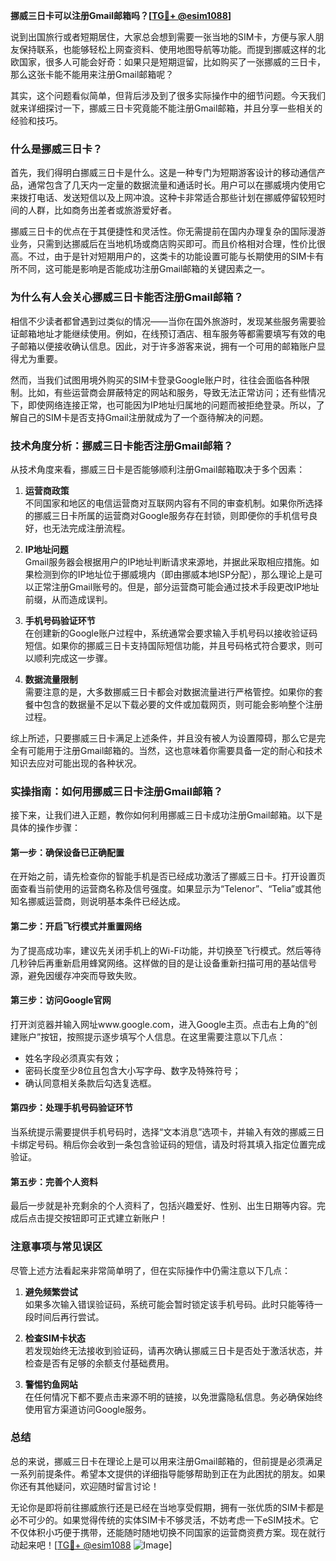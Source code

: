 **挪威三日卡可以注册Gmail邮箱吗？[[TG💪+ @esim1088](https://t.me/s/esim1088)]**

说到出国旅行或者短期居住，大家总会想到需要一张当地的SIM卡，方便与家人朋友保持联系，也能够轻松上网查资料、使用地图导航等功能。而提到挪威这样的北欧国家，很多人可能会好奇：如果只是短期逗留，比如购买了一张挪威的三日卡，那么这张卡能不能用来注册Gmail邮箱呢？

其实，这个问题看似简单，但背后涉及到了很多实际操作中的细节问题。今天我们就来详细探讨一下，挪威三日卡究竟能不能注册Gmail邮箱，并且分享一些相关的经验和技巧。

### **什么是挪威三日卡？**

首先，我们得明白挪威三日卡是什么。这是一种专门为短期游客设计的移动通信产品，通常包含了几天内一定量的数据流量和通话时长。用户可以在挪威境内使用它来拨打电话、发送短信以及上网冲浪。这种卡非常适合那些计划在挪威停留较短时间的人群，比如商务出差者或旅游爱好者。

挪威三日卡的优点在于其便捷性和灵活性。你无需提前在国内办理复杂的国际漫游业务，只需到达挪威后在当地机场或商店购买即可。而且价格相对合理，性价比很高。不过，由于是针对短期用户的，这类卡的功能设置可能与长期使用的SIM卡有所不同，这可能是影响是否能成功注册Gmail邮箱的关键因素之一。

### **为什么有人会关心挪威三日卡能否注册Gmail邮箱？**

相信不少读者都曾遇到过类似的情况——当你在国外旅游时，发现某些服务需要验证邮箱地址才能继续使用。例如，在线预订酒店、租车服务等都需要填写有效的电子邮箱以便接收确认信息。因此，对于许多游客来说，拥有一个可用的邮箱账户显得尤为重要。

然而，当我们试图用境外购买的SIM卡登录Google账户时，往往会面临各种限制。比如，有些运营商会屏蔽特定的网站和服务，导致无法正常访问；还有些情况下，即使网络连接正常，也可能因为IP地址归属地的问题而被拒绝登录。所以，了解自己的SIM卡是否支持Gmail注册就成为了一个亟待解决的问题。

### **技术角度分析：挪威三日卡能否注册Gmail邮箱？**

从技术角度来看，挪威三日卡是否能够顺利注册Gmail邮箱取决于多个因素：

1. **运营商政策**  
   不同国家和地区的电信运营商对互联网内容有不同的审查机制。如果你所选择的挪威三日卡所属的运营商对Google服务存在封锁，则即便你的手机信号良好，也无法完成注册流程。

2. **IP地址问题**  
   Gmail服务器会根据用户的IP地址判断请求来源地，并据此采取相应措施。如果检测到你的IP地址位于挪威境内（即由挪威本地ISP分配），那么理论上是可以正常注册Gmail账号的。但是，部分运营商可能会通过技术手段更改IP地址前缀，从而造成误判。

3. **手机号码验证环节**  
   在创建新的Google账户过程中，系统通常会要求输入手机号码以接收验证码短信。如果你的挪威三日卡支持国际短信功能，并且号码格式符合要求，则可以顺利完成这一步骤。

4. **数据流量限制**  
   需要注意的是，大多数挪威三日卡都会对数据流量进行严格管控。如果你的套餐中包含的数据量不足以下载必要的文件或加载网页，则可能会影响整个注册过程。

综上所述，只要挪威三日卡满足上述条件，并且没有被人为设置障碍，那么它是完全有可能用于注册Gmail邮箱的。当然，这也意味着你需要具备一定的耐心和技术知识去应对可能出现的各种状况。

### **实操指南：如何用挪威三日卡注册Gmail邮箱？**

接下来，让我们进入正题，教你如何利用挪威三日卡成功注册Gmail邮箱。以下是具体的操作步骤：

#### **第一步：确保设备已正确配置**
在开始之前，请先检查你的智能手机是否已经成功激活了挪威三日卡。打开设置页面查看当前使用的运营商名称及信号强度。如果显示为“Telenor”、“Telia”或其他知名挪威运营商，则说明基本条件已经达成。

#### **第二步：开启飞行模式并重置网络**
为了提高成功率，建议先关闭手机上的Wi-Fi功能，并切换至飞行模式。然后等待几秒钟后再重新启用蜂窝网络。这样做的目的是让设备重新扫描可用的基站信号源，避免因缓存冲突而导致失败。

#### **第三步：访问Google官网**
打开浏览器并输入网址www.google.com，进入Google主页。点击右上角的“创建账户”按钮，按照提示逐步填写个人信息。在这里需要注意以下几点：
- 姓名字段必须真实有效；
- 密码长度至少8位且包含大小写字母、数字及特殊符号；
- 确认同意相关条款后勾选复选框。

#### **第四步：处理手机号码验证环节**
当系统提示需要提供手机号码时，选择“文本消息”选项卡，并输入有效的挪威三日卡绑定号码。稍后你会收到一条包含验证码的短信，请及时将其填入指定位置完成验证。

#### **第五步：完善个人资料**
最后一步就是补充剩余的个人资料了，包括兴趣爱好、性别、出生日期等内容。完成后点击提交按钮即可正式建立新账户！

### **注意事项与常见误区**

尽管上述方法看起来非常简单明了，但在实际操作中仍需注意以下几点：

1. **避免频繁尝试**  
   如果多次输入错误验证码，系统可能会暂时锁定该手机号码。此时只能等待一段时间后再行尝试。

2. **检查SIM卡状态**  
   若发现始终无法接收到验证码，请再次确认挪威三日卡是否处于激活状态，并检查是否有足够的余额支付基础费用。

3. **警惕钓鱼网站**  
   在任何情况下都不要点击来源不明的链接，以免泄露隐私信息。务必确保始终使用官方渠道访问Google服务。

### **总结**

总的来说，挪威三日卡在理论上是可以用来注册Gmail邮箱的，但前提是必须满足一系列前提条件。希望本文提供的详细指导能够帮助到正在为此困扰的朋友。如果你还有其他疑问，欢迎随时留言讨论！

无论你是即将前往挪威旅行还是已经在当地享受假期，拥有一张优质的SIM卡都是必不可少的。如果觉得传统的实体SIM卡不够灵活，不妨考虑一下eSIM技术。它不仅体积小巧便于携带，还能随时随地切换不同国家的运营商资费方案。现在就行动起来吧！[[TG💪+ @esim1088](https://t.me/s/esim1088) ![Image](https://i.postimg.cc/4NQfJmqS/Snipaste-2025-05-13-00-14-12.png)]